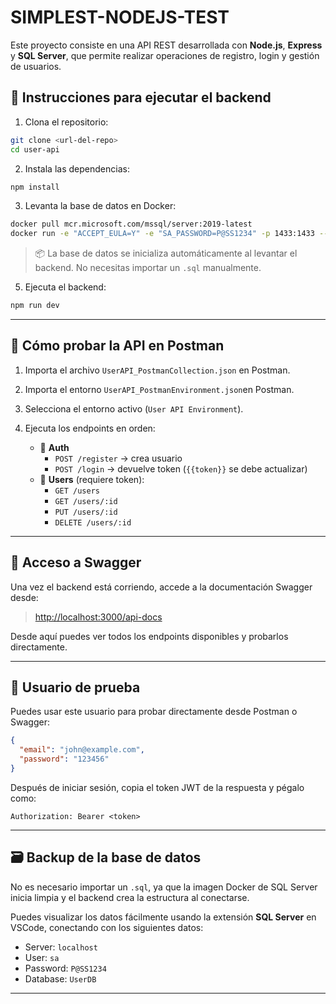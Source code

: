 # SIMPLEST-NODEJS-TEST

Este proyecto consiste en una API REST desarrollada con **Node.js**, **Express** y **SQL Server**, que permite realizar operaciones de registro, login y gestión de usuarios.


## 🚀 Instrucciones para ejecutar el backend

1. Clona el repositorio:

```bash
git clone <url-del-repo>
cd user-api
```

2. Instala las dependencias:

```bash
npm install
```

3. Levanta la base de datos en Docker:

```bash
docker pull mcr.microsoft.com/mssql/server:2019-latest
docker run -e "ACCEPT_EULA=Y" -e "SA_PASSWORD=P@SS1234" -p 1433:1433 --name sqlserver -d mcr.microsoft.com/mssql/server:2019-latest
```


> 📦 La base de datos se inicializa automáticamente al levantar el backend. No necesitas importar un `.sql` manualmente.


5. Ejecuta el backend:

```bash
npm run dev
```

---

## 🧪 Cómo probar la API en Postman

1. Importa el archivo `UserAPI_PostmanCollection.json` en Postman.
2. Importa el entorno `UserAPI_PostmanEnvironment.json`en Postman.
3. Selecciona el entorno activo (`User API Environment`).
4. Ejecuta los endpoints en orden:

   - 🔐 **Auth**
     - `POST /register` → crea usuario
     - `POST /login` → devuelve token (`{{token}}` se debe actualizar)
   - 👤 **Users** (requiere token):
     - `GET /users`
     - `GET /users/:id`
     - `PUT /users/:id`
     - `DELETE /users/:id`

---

## 📘 Acceso a Swagger

Una vez el backend está corriendo, accede a la documentación Swagger desde:

> [http://localhost:3000/api-docs](http://localhost:3000/api-docs)

Desde aquí puedes ver todos los endpoints disponibles y probarlos directamente.

---

## 👤 Usuario de prueba

Puedes usar este usuario para probar directamente desde Postman o Swagger:

```json
{
  "email": "john@example.com",
  "password": "123456"
}
```

Después de iniciar sesión, copia el token JWT de la respuesta y pégalo como:

```
Authorization: Bearer <token>
```

---

## 🗃️ Backup de la base de datos

No es necesario importar un `.sql`, ya que la imagen Docker de SQL Server inicia limpia y el backend crea la estructura al conectarse.

Puedes visualizar los datos fácilmente usando la extensión **SQL Server** en VSCode, conectando con los siguientes datos:

- Server: `localhost`
- User: `sa`
- Password: `P@SS1234`
- Database: `UserDB`

---
